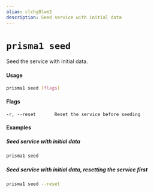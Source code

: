 ```yaml
---
alias: clchg8lwe2
description: Seed service with initial data
---
```


# `prisma1 seed`

Seed the service with initial data.

#### Usage

```sh
prisma1 seed [flags]
```

#### Flags

```
-r, --reset       Reset the service before seeding
```

#### Examples

##### Seed service with initial data

```sh
prisma1 seed
```

##### Seed service with initial data, resetting the service first

```sh
prisma1 seed --reset
```
